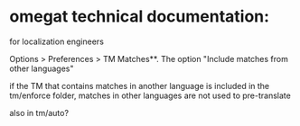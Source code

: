 # omegat technical documentation:

for localization engineers 

Options > Preferences > TM Matches**. The option "Include matches from other languages" 

if the TM that contains matches in another language is included in the tm/enforce folder, matches in other languages are not used to pre-translate 

also in tm/auto? 
